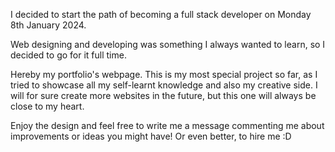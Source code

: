 I decided to start the path of becoming a full stack developer on Monday 8th January 2024.

Web designing and developing was something I always wanted to learn, so I decided to go for it full time.

Hereby my portfolio's webpage. This is my most special project so far, as I tried to showcase all my self-learnt knowledge and also my creative side. I will for sure create more websites in the future, but this one will always be close to my heart.

Enjoy the design and feel free to write me a message commenting me about improvements or ideas you might have! Or even better, to hire me :D
